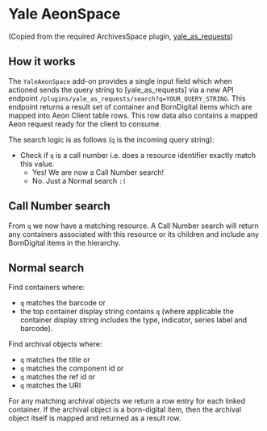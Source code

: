 # Yale AeonSpace

(Copied from the required ArchivesSpace plugin, [yale_as_requests](https://github.com/hudmol/yale_as_requests))

## How it works

The `YaleAeonSpace` add-on provides a single input field which when actioned sends the query string to [yale_as_requests] via a new API endpoint `/plugins/yale_as_requests/search?q=YOUR_QUERY_STRING`. This endpoint returns a result set of container and BornDigital items which are mapped into Aeon Client table rows. This row data also contains a mapped Aeon request ready for the client to consume.

The search logic is as follows (`q` is the incoming query string):

+ Check if `q` is a call number i.e. does a resource identifier exactly match this value.
	+ Yes! We are now a Call Number search!
	+ No. Just a Normal search `:(`

## Call Number search

From `q` we now have a matching resource. A Call Number search will return any containers associated with this resource or its children and include any BornDigital items in the hierarchy.

## Normal search

Find containers where:

+ `q` matches the barcode or
+ the top container display string contains `q` (where applicable the container display string includes the type, indicator, series label and barcode).

Find archival objects where:

+ `q` matches the title or
+ `q` matches the component id or
+ `q` matches the ref id or
+ `q` matches the URI

For any matching archival objects we return a row entry for each linked container. If the archival object is a born-digital item, then the archival object itself is mapped and returned as a result row.